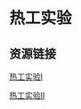 # 热工实验

## 资源链接

[热工实验I](https://pan.baidu.com/s/1bM021zWYcSl6Jz9zaWS7fg?pwd=3r8z)

[热工实验II](https://pan.baidu.com/s/12Y9kiulW2i7mNs6jwyR4Kw?pwd=bqux) 
